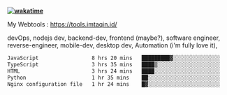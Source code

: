 **[![wakatime](https://wakatime.com/badge/user/87646243-158a-4241-a3cb-668e1fa2dbb8.svg)](https://wakatime.com/@87646243-158a-4241-a3cb-668e1fa2dbb8?style=plastic)**


My Webtools : https://tools.imtaqin.id/


devOps, nodejs dev, backend-dev, frontend (maybe?), software engineer, reverse-engineer, mobile-dev, desktop dev, Automation (i'm fully love it), 

<!--START_SECTION:waka-->

```txt
JavaScript                 8 hrs 20 mins   █████████▓░░░░░░░░░░░░░░░   39.14 %
TypeScript                 3 hrs 35 mins   ████▒░░░░░░░░░░░░░░░░░░░░   16.88 %
HTML                       3 hrs 24 mins   ████░░░░░░░░░░░░░░░░░░░░░   15.98 %
Python                     1 hr 35 mins    ██░░░░░░░░░░░░░░░░░░░░░░░   07.47 %
Nginx configuration file   1 hr 24 mins    █▓░░░░░░░░░░░░░░░░░░░░░░░   06.61 %
```

<!--END_SECTION:waka-->
